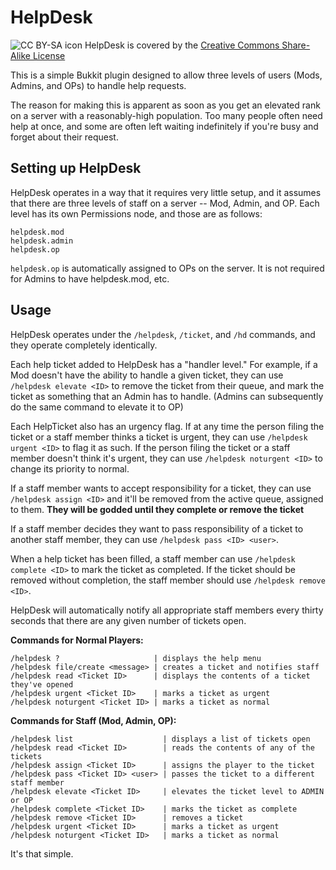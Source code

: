 HelpDesk
========
![CC BY-SA icon](http://i.creativecommons.org/l/by-sa/3.0/88x31.png) HelpDesk is covered by the [Creative Commons Share-Alike License](http://creativecommons.org/licenses/by-sa/3.0/)

This is a simple Bukkit plugin designed to allow three levels of users (Mods, Admins, and OPs) to handle help requests.

The reason for making this is apparent as soon as you get an elevated rank on a server with a reasonably-high population. Too many people often need help at once, and some are often left waiting indefinitely if you're busy and forget about their request.

Setting up HelpDesk
-------------------

HelpDesk operates in a way that it requires very little setup, and it assumes that there are three levels of staff on a server -- Mod, Admin, and OP. Each level has its own Permissions node, and those are as follows:

	helpdesk.mod
	helpdesk.admin
	helpdesk.op

`helpdesk.op` is automatically assigned to OPs on the server. It is not required for Admins to have helpdesk.mod, etc.

Usage
-----

HelpDesk operates under the `/helpdesk`, `/ticket`, and `/hd` commands, and they operate completely identically.

Each help ticket added to HelpDesk has a "handler level." For example, if a Mod doesn't have the ability to handle a given ticket, they can use `/helpdesk elevate <ID>` to remove the ticket from their queue, and mark the ticket as something that an Admin has to handle. (Admins can subsequently do the same command to elevate it to OP)

Each HelpTicket also has an urgency flag. If at any time the person filing the ticket or a staff member thinks a ticket is urgent, they can use `/helpdesk urgent <ID>` to flag it as such. If the person filing the ticket or a staff member doesn't think it's urgent, they can use `/helpdesk noturgent <ID>` to change its priority to normal.

If a staff member wants to accept responsibility for a ticket, they can use `/helpdesk assign <ID>` and it'll be removed from the active queue, assigned to them. **They will be godded until they complete or remove the ticket**

If a staff member decides they want to pass responsibility of a ticket to another staff member, they can use `/helpdesk pass <ID> <user>`.

When a help ticket has been filled, a staff member can use `/helpdesk complete <ID>` to mark the ticket as completed. If the ticket should be removed without completion, the staff member should use `/helpdesk remove <ID>`.

HelpDesk will automatically notify all appropriate staff members every thirty seconds that there are any given number of tickets open.

**Commands for Normal Players:**

	/helpdesk ?                     | displays the help menu
	/helpdesk file/create <message> | creates a ticket and notifies staff
	/helpdesk read <Ticket ID>      | displays the contents of a ticket they've opened
	/helpdesk urgent <Ticket ID>    | marks a ticket as urgent
	/helpdesk noturgent <Ticket ID> | marks a ticket as normal

**Commands for Staff (Mod, Admin, OP):**

	/helpdesk list                    | displays a list of tickets open
	/helpdesk read <Ticket ID>        | reads the contents of any of the tickets
	/helpdesk assign <Ticket ID>      | assigns the player to the ticket
	/helpdesk pass <Ticket ID> <user> | passes the ticket to a different staff member
	/helpdesk elevate <Ticket ID>     | elevates the ticket level to ADMIN or OP
	/helpdesk complete <Ticket ID>    | marks the ticket as complete
	/helpdesk remove <Ticket ID>      | removes a ticket
	/helpdesk urgent <Ticket ID>      | marks a ticket as urgent
	/helpdesk noturgent <Ticket ID>   | marks a ticket as normal
It's that simple.